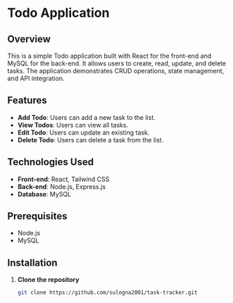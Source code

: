 # Todo Application

## Overview

This is a simple Todo application built with React for the front-end and MySQL for the back-end. It allows users to create, read, update, and delete tasks. The application demonstrates CRUD operations, state management, and API integration.

## Features

- **Add Todo**: Users can add a new task to the list.
- **View Todos**: Users can view all tasks.
- **Edit Todo**: Users can update an existing task.
- **Delete Todo**: Users can delete a task from the list.

## Technologies Used

- **Front-end**: React, Tailwind CSS
- **Back-end**: Node.js, Express.js
- **Database**: MySQL

## Prerequisites

- Node.js
- MySQL

## Installation

1. **Clone the repository**

   ```bash
   git clone https://github.com/sulogna2001/task-tracker.git
